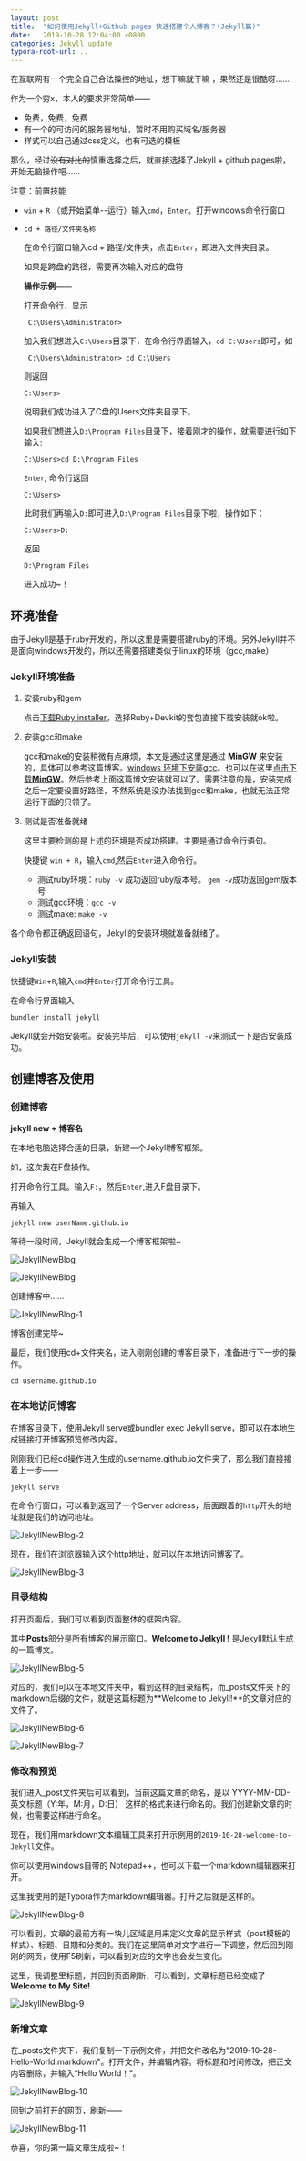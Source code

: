 ```yaml
---
layout: post
title:  "如何使用Jekyll+Github pages 快速搭建个人博客？(Jekyll篇)"
date:   2019-10-28 12:04:00 +0800
categories: Jekyll update
typora-root-url: ..
---
```




在互联网有一个完全自己合法操控的地址，想干嘛就干嘛 ，果然还是很酷呀……

作为一个穷x，本人的要求非常简单——

* 免费，免费，免费
* 有一个的可访问的服务器地址，暂时不用购买域名/服务器
* 样式可以自己通过css定义，也有可选的模板

那么，经过~~没有对比的~~慎重选择之后，就直接选择了Jekyll + github pages啦，开始无脑操作吧……



注意：前置技能

- `win` + `R` （或开始菜单--运行）输入`cmd`，`Enter`。打开windows命令行窗口

- `cd + 路径/文件夹名称`

  在命令行窗口输入cd + 路径/文件夹，点击`Enter`，即进入文件夹目录。

  如果是跨盘的路径，需要再次输入对应的盘符

  

  **操作示例**——

  打开命令行，显示

  ` C:\Users\Administrator>`

  加入我们想进入`C:\Users`目录下，在命令行界面输入，`cd C:\Users`即可，如

  ` C:\Users\Administrator> cd C:\Users`  

  则返回

  `C:\Users>`

  说明我们成功进入了C盘的Users文件夹目录下。

  

  如果我们想进入`D:\Program Files`目录下，接着刚才的操作，就需要进行如下输入:

  `C:\Users>cd D:\Program Files`

  `Enter`, 命令行返回

  `C:\Users>`

  此时我们再输入`D:`即可进入`D:\Program Files`目录下啦，操作如下：

  `C:\Users>D:`

  返回

  ` D:\Program Files `

  进入成功~！

  

## 环境准备

由于Jekyll是基于ruby开发的，所以这里是需要搭建ruby的环境。另外Jekyll并不是面向windows开发的，所以还需要搭建类似于linux的环境（gcc,make）

###  Jekyll环境准备

1. 安装ruby和gem

   点击[下载Ruby installer](https://rubyinstaller.org/downloads/)，选择Ruby+Devkit的套包直接下载安装就ok啦。

2. 安装gcc和make

   gcc和make的安装稍微有点麻烦，本文是通过这里是通过 **MinGW** 来安装的，具体可以参考这篇博客。[windows 环境下安装gcc](https://blog.csdn.net/qq_16485855/article/details/84567639)。也可以在这里[点击下载**MinGW**]( https://sourceforge.net/projects/mingw/files/MinGW/ )。然后参考上面这篇博文安装就可以了。需要注意的是，安装完成之后一定要设置好路径，不然系统是没办法找到gcc和make，也就无法正常运行下面的只领了。

3. 测试是否准备就绪

   这里主要检测的是上述的环境是否成功搭建。主要是通过命令行语句。

   快捷键 `win + R`，输入`cmd`,然后`Enter`进入命令行。
   
   * 测试ruby环境：`ruby -v` 成功返回ruby版本号。   `gem -v`成功返回gem版本号
   * 测试gcc环境：`gcc -v`
   * 测试make: `make -v`

各个命令都正确返回语句，Jekyll的安装环境就准备就绪了。

### Jekyll安装

快捷键`Win`+`R`,输入`cmd`并`Enter`打开命令行工具。

在命令行界面输入

`bundler install jekyll`

Jekyll就会开始安装啦。安装完毕后，可以使用`jekyll -v`来测试一下是否安装成功。

## 创建博客及使用

### 创建博客

**jekyll new + 博客名**

在本地电脑选择合适的目录，新建一个Jekyll博客框架。

如，这次我在F盘操作。

打开命令行工具。输入`F:`，然后`Enter`,进入F盘目录下。

再输入

`jekyll new userName.github.io`

等待一段时间，Jekyll就会生成一个博客框架啦~	

![JekyllNewBlog](\images\01-JekyllBlog\JekyllNewBlog.png)

![JekyllNewBlog](\images\01-JekyllBlog\JekyllNewBlog.png)

创建博客中…… 

![JekyllNewBlog-1](\images\01-JekyllBlog\JekyllNewBlog-1.png)

博客创建完毕~

最后，我们使用cd+文件夹名，进入刚刚创建的博客目录下，准备进行下一步的操作。

`cd username.github.io`



### 在本地访问博客

在博客目录下，使用Jekyll serve或bundler exec Jekyll serve，即可以在本地生成链接打开博客预览修改内容。

刚刚我们已经cd操作进入生成的username.github.io文件夹了，那么我们直接接着上一步——

`jekyll serve`

在命令行窗口，可以看到返回了一个Server address，后面跟着的`http`开头的地址就是我们的访问地址。

![JekyllNewBlog-2](\images\01-JekyllBlog\JekyllNewBlog-2.png)

现在，我们在浏览器输入这个http地址，就可以在本地访问博客了。

![JekyllNewBlog-3](\images\01-JekyllBlog\JekyllNewBlog-3.png)



### 目录结构

打开页面后，我们可以看到页面整体的框架内容。

其中**Posts**部分是所有博客的展示窗口。**Welcome to Jelkyll !** 是Jekyll默认生成的一篇博文。

![JekyllNewBlog-5](\images\01-JekyllBlog\JekyllNewBlog-5.png)



对应的，我们可以在本地文件夹中，看到这样的目录结构，而_posts文件夹下的markdown后缀的文件，就是这篇标题为**Welcome to Jekyll!**的文章对应的文件了。

![JekyllNewBlog-6](\images\01-JekyllBlog\JekyllNewBlog-6.png)

![JekyllNewBlog-7](\images\01-JekyllBlog\JekyllNewBlog-7.png)

### 修改和预览

我们进入_post文件夹后可以看到，当前这篇文章的命名，是以  YYYY-MM-DD-英文标题（Y:年，M:月，D:日）  这样的格式来进行命名的。我们创建新文章的时候，也需要这样进行命名。

现在，我们用markdown文本编辑工具来打开示例用的`2019-10-28-welcome-to-Jekyll`文件。

你可以使用windows自带的 Notepad++，也可以下载一个markdown编辑器来打开。

这里我使用的是Typora作为markdown编辑器。打开之后就是这样的。

![JekyllNewBlog-8](\images\01-JekyllBlog\JekyllNewBlog-8.png)

可以看到，文章的最前方有一块儿区域是用来定义文章的显示样式（post模板的样式）、标题、日期和分类的。我们在这里简单对文字进行一下调整，然后回到刚刚的网页，使用F5刷新，可以看到对应的文字也会发生变化。

这里，我调整里标题，并回到页面刷新，可以看到，文章标题已经变成了**Welcome to My Site!**

![JekyllNewBlog-9](\images\01-JekyllBlog\JekyllNewBlog-9.png)

### 新增文章

在_posts文件夹下，我们复制一下示例文件，并把文件改名为"2019-10-28-Hello-World.markdown"。打开文件，并编辑内容。将标题和时间修改，把正文内容删除，并输入“Hello World！”。

![JekyllNewBlog-10](\images\01-JekyllBlog\JekyllNewBlog-10.png)

回到之前打开的网页，刷新——

![JekyllNewBlog-11](\images\01-JekyllBlog\JekyllNewBlog-11.png)





恭喜，你的第一篇文章生成啦~！



